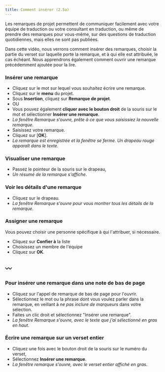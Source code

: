 ```yaml
---
title: Comment insérer (2.5a) 
---
```

Les remarques de projet permettent de communiquer facilement avec votre équipe de traduction ou votre consultant en traduction, ou même de prendre des remarques pour vous-même, sur des questions de traduction quotidiennes, mais elles ne sont pas publiées.

Dans cette vidéo, nous verrons comment insérer des remarques, choisir la partie du verset sur laquelle porte la remarque, et à qui elle est attribuée, le cas échéant. Nous apprendrons également comment ouvrir une remarque précédemment ajoutée pour la lire.

### Insérer une remarque

-   Cliquez sur le mot sur lequel vous souhaitez écrire une remarque.
-   Cliquez sur le **menu** du projet.
-   Sous **Insertion**, cliquez sur **Remarque de projet**.
-   OU
-   Vous pouvez également **cliquer avec le bouton droit** de la souris sur le mot et sélectionner **Insérer une remarque**.
   - *La fenêtre Remarque s'ouvre, prête à ce que vous saisissiez la nouvelle remarque*.
-   Saisissez votre remarque.
-   Cliquez sur [**OK**].
   -  *La remarque est enregistrée et la fenêtre se ferme. Un drapeau rouge apparaît dans le texte*.

### Visualiser une remarque

-   Passez le pointeur de la souris sur le drapeau,
   -  *Un résumé de la remarque s'affiche*.

### Voir les détails d'une remarque

-   Cliquez sur le drapeau.
   -  *La fenêtre Remarque s'ouvre pour vous montrer tous les détails de la remarque*.

### Assigner une remarque

Vous pouvez choisir une personne spécifique à qui l'attribuer, si nécessaire.

-   Cliquez sur **Confier à** la liste
-   Choisissez un membre de l'équipe
-   Cliquez sur **OK**.

〰️
----

### Pour insérer une remarque dans une note de bas de page

-   Cliquez sur l'appel de remarque de bas de page pour l'ouvrir.
-   Sélectionnez le mot ou la phrase dont vous voulez parler dans la remarque, en veillant à *ne pas inclure de marqueurs* dans votre sélection.
-   Faites un clic droit et sélectionnez "Insérer une remarque".
   -  *La fenêtre Remarque s'ouvre, avec le texte que j'ai sélectionné en gras en haut*.

### Écrire une remarque sur un verset entier

-   Cliquez une fois avec le bouton droit de la souris sur le numéro du verset,
-   Sélectionnez **Insérer une remarque**.
   -  *La fenêtre remarque s'ouvre, avec le verset entier affiché en gras*.
